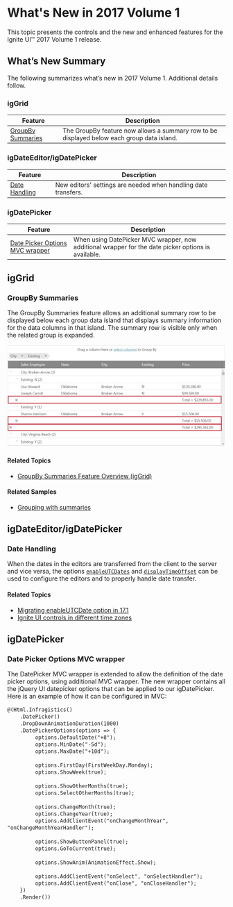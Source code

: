 ﻿<!--
|metadata|
{
    "fileName": "whats-new-in-2017-volume1",
    "controlName": [],
    "tags": []
}
|metadata|
-->

# What's New in 2017 Volume 1

This topic presents the controls and the new and enhanced features for the Ignite UI™ 2017 Volume 1 release.


## What’s New Summary

The following summarizes what’s new in 2017 Volume 1. Additional details follow.

### igGrid

Feature | Description
---|---
[GroupBy Summaries](#groupSummaries)| The GroupBy feature now allows a summary row to be displayed below each group data island.


### igDateEditor/igDatePicker

Feature | Description
---|---
[Date Handling](#dateHandling)| New editors' settings are needed when handling date transfers.

### igDatePicker

Feature | Description
---|---
[Date Picker Options MVC wrapper](#pickerOptionsWrapper) | When using DatePicker MVC wrapper, now additional wrapper for the date picker options is available.

## igGrid

### <a id="groupSummaries"></a> GroupBy Summaries

The GroupBy Summaries feature allows an additional summary row to be displayed below each group data island that displays summary information for the data columns in that island. The summary row is visible only when the related group is expanded.

![](images/group-summaries.png)

#### Related Topics
-   [GroupBy Summaries Feature Overview (igGrid)](igGrid-GroupBy-Summaries.html)

#### Related Samples
-   [Grouping with summaries](%%SamplesUrl%%/grid/grouping)

## igDateEditor/igDatePicker

### <a id="dateHandling"></a> Date Handling

When the dates in the editors are transferred from the client to the server аnd vice versa, the options [`enableUTCDates`](%%jQueryApiUrl%%/ui.igdateeditor#options:enableUTCDates) and [`displayTimeOffset`](%%jQueryApiUrl%%/ui.igdateeditor#options:displayTimeOffset) can be used to configure the editоrs and to properly handle date transfer.

#### Related Topics
-   [Migrating enableUTCDate option in 17.1](Migrating-enableUTCDates-option-in-17-1.html)
-   [Ignite UI controls in different time zones](Using-IgniteUI-controls-in-different-time-zones.html)

## igDatePicker

### <a id="pickerOptionsWrapper"></a> Date Picker Options MVC wrapper

The DatePicker MVC wrapper is extended to allow the definition of the date picker options, using additional MVC wrapper. The new wrapper contains all the jQuery UI datepicker options that can be applied to our igDatePicker. Here is an example of how it can be configured in MVC:

```
@(Html.Infragistics()
	.DatePicker()
	.DropDownAnimationDuration(1000)
	.DatePickerOptions(options => {
		 options.DefaultDate("+8");
		 options.MinDate("-5d");
		 options.MaxDate("+10d");

		 options.FirstDay(FirstWeekDay.Monday);
		 options.ShowWeek(true);

		 options.ShowOtherMonths(true);
		 options.SelectOtherMonths(true);

		 options.ChangeMonth(true);
		 options.ChangeYear(true);
		 options.AddClientEvent("onChangeMonthYear", "onChangeMonthYearHandler");

		 options.ShowButtonPanel(true);
		 options.GoToCurrent(true);

		 options.ShowAnim(AnimationEffect.Show);

		 options.AddClientEvent("onSelect", "onSelectHandler");
		 options.AddClientEvent("onClose", "onCloseHandler");
	})
	.Render())
```